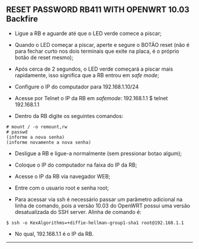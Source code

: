## RESET PASSWORD RB411 WITH OPENWRT 10.03 Backfire


- Ligue a RB e aguarde até que o LED verde comece a piscar;
- Quando o LED começar a piscar, aperte e segure o BOTÃO reset (não é para fechar curto nos dois terminais que exite na placa, é o próprio botão de reset mesmo);
- Após cerca de 2 segundos, o LED verde começará a piscar mais rapidamente, isso significa que a RB entrou em *safe mode*;

- Configure o IP do computador para 192.168.1.10/24
- Acesse por Telnet o IP da RB em *safemode*: 192.168.1.1
$ telnet 192.168.1.1

- Dentro da RB digite os seguintes comandos:
```
# mount / -o remount,rw
# passwd
(informe a nova senha)
(informe novamente a nova senha)
```

- Desligue a RB e ligue-a normalmente (sem pressionar botao algum);
- Coloque o IP do computador na faixa do IP da RB;
- Acesse o IP da RB via navegador WEB;
- Entre com o usuario root e senha root;

- Para acessar via ssh é necessário passar um parâmetro adicional na linha de comando, pois a versão 10.03 do OpenWRT possui uma versão desatualizada do SSH server. Alinha de comando é:
```
$ ssh -o KexAlgorithms=+diffie-hellman-group1-sha1 root@192.168.1.1
```
- No qual, 192.168.1.1 é o IP da RB.


---


